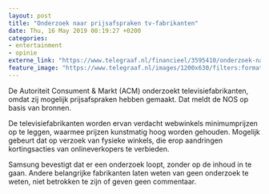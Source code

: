 ```yaml
---
layout: post
title: "Onderzoek naar prijsafspraken tv-fabrikanten"
date: Thu, 16 May 2019 08:19:27 +0200
categories: 
- entertainment 
- opinie 
externe_link: "https://www.telegraaf.nl/financieel/3595410/onderzoek-naar-prijsafspraken-tv-fabrikanten"
feature_image: "https://www.telegraaf.nl/images/1200x630/filters:format(jpeg):quality(80)/cdn-kiosk-api.telegraaf.nl/aa92b102-77a2-11e9-8689-0218eaf05005.jpg"
---
```


<p class="intro">De Autoriteit Consument &amp; Markt (ACM) onderzoekt televisiefabrikanten, omdat zij mogelijk prijsafspraken hebben gemaakt. Dat meldt de NOS op basis van bronnen.</p> <p>De televisiefabrikanten worden ervan verdacht webwinkels minimumprijzen op te leggen, waarmee prijzen kunstmatig hoog worden gehouden. Mogelijk gebeurt dat op verzoek van fysieke winkels, die erop aandringen kortingsacties van onlineverkopers te verbieden.</p><p>Samsung bevestigt dat er een onderzoek loopt, zonder op de inhoud in te gaan. Andere belangrijke fabrikanten laten weten van geen onderzoek te weten, niet betrokken te zijn of geven geen commentaar.</p>
